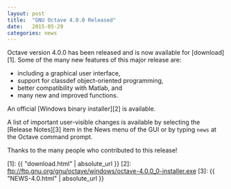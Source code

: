 ```yaml
---
layout: post
title:  "GNU Octave 4.0.0 Released"
date:   2015-05-29
categories: news
---
```


Octave version 4.0.0 has been released and is now available for [download][1].
Some of the many new features of this major release are:

- including a graphical user interface,
- support for classdef object-oriented programming,
- better compatibility with Matlab, and
- many new and improved functions.

An official [Windows binary installer][2] is available.

A list of important user-visible changes is available by selecting the
[Release Notes][3] item in the News menu of the GUI or by typing `news`
at the Octave command prompt.

Thanks to the many people who contributed to this release!

[1]: {{ "download.html" | absolute_url }}
[2]: ftp://ftp.gnu.org/gnu/octave/windows/octave-4.0.0_0-installer.exe
[3]: {{ "NEWS-4.0.html" | absolute_url }}
